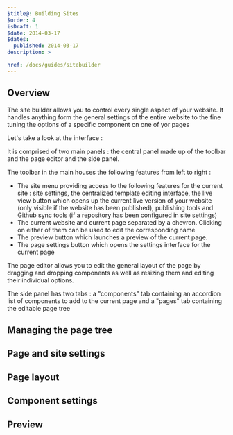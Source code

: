 ```yaml
---
$title@: Building Sites
$order: 4
isDraft: 1
$date: 2014-03-17
$dates:
  published: 2014-03-17
description: >

href: /docs/guides/sitebuilder
---
```

<h2 class="mt4 mb4">Overview</h2>
<p>The site builder allows you to control every single aspect of your website. It handles anything form the general settings of the entire website to the fine tuning the options of a specific component on one of yor pages</p>
<p>Let's take a look at the interface : </p>
<amp-img src="/static/img/site-builder/interface.png"  width="1362"  height="418"  layout="responsive"  alt="site builder interface"></amp-img>
<p>It is comprised of two main panels : the central panel made up of the toolbar and the page editor and the side panel.</p>
<p>The toolbar in the main houses the following features from left to right : </p>
<ul>
<li>The site menu providing access to the following features for the current site : site settings, the centralized template editing interface, the live view button which opens up the current live version of your website (only visible if the website has been published), publishing tools and Github sync tools (if a repository has been configured in site settings) </li>
<li>The current website and current page separated by a chevron. Clicking on either of them can be used to edit the corresponding name</li>
<li>The preview button which launches a preview of the current page.</li>
<li>The page settings button which opens the settings interface for the current page</li>
</ul>
<p>The page editor allows you to edit the general layout of the page by dragging and dropping components as well as resizing them and editing their individual options.</p>
<p>The side panel has two tabs : a "components" tab containing an accordion list of components to add to the current page and a "pages" tab containing the editable page tree </p>
<h2 class="mt4 mb4">Managing the page tree</h2>

<h2 class="mt4 mb4">Page and site settings</h2>
<h2 class="mt4 mb4">Page layout</h2>
<h2 class="mt4 mb4">Component settings</h2>
<h2 class="mt4 mb4">Preview</h2>